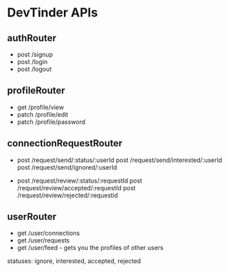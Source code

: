 # DevTinder APIs

## authRouter
- post /signup
- post /login
- post /logout

## profileRouter
- get /profile/view
- patch /profile/edit
- patch /profile/password

## connectionRequestRouter
- post /request/send/:status/:userId
   post /request/send/interested/:userId
   post /request/send/ignored/:userId

- post /request/review/:status/:requestId
   post /request/review/accepted/:requestId
   post /request/review/rejected/:requestid

## userRouter
- get /user/connections
- get /user/requests
- get /user/feed - gets you the profiles of other users


statuses: ignore, interested, accepted, rejected